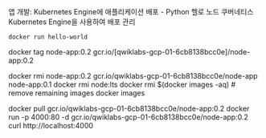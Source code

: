

앱 개발: Kubernetes Engine에 애플리케이션 배포 - Python
헬로 노드 쿠버네티스
Kubernetes Engine을 사용하여 배포 관리

```
docker run hello-world
```


docker tag node-app:0.2 gcr.io/[qwiklabs-gcp-01-6cb8138bcc0e]/node-app:0.2

docker rmi node-app:0.2 gcr.io/qwiklabs-gcp-01-6cb8138bcc0e/node-app node-app:0.1
docker rmi node:lts
docker rmi $(docker images -aq) # remove remaining images
docker images

docker pull gcr.io/qwiklabs-gcp-01-6cb8138bcc0e/node-app:0.2
docker run -p 4000:80 -d gcr.io/qwiklabs-gcp-01-6cb8138bcc0e/node-app:0.2
curl http://localhost:4000